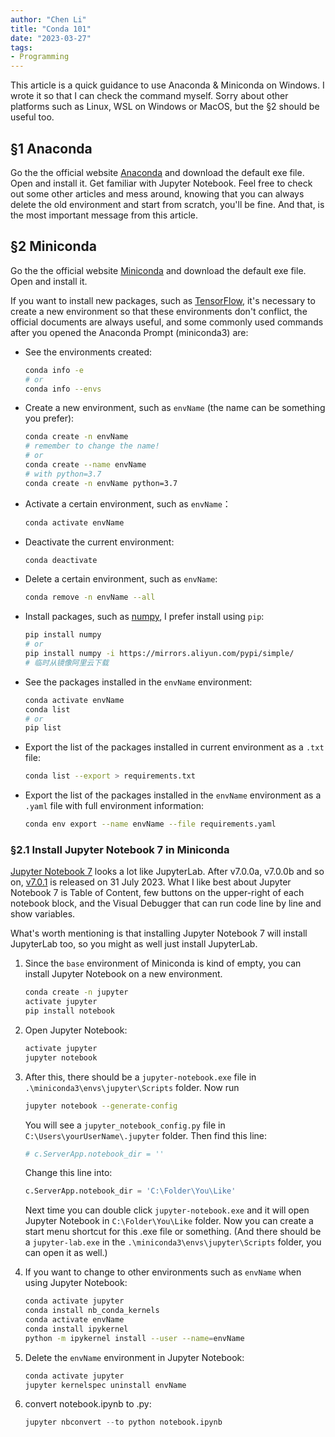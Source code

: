 ```yaml
---
author: "Chen Li"
title: "Conda 101"
date: "2023-03-27"
tags: 
- Programming
---
```


This article is a quick guidance to use Anaconda & Miniconda on Windows. I wrote it so that I can check the command myself. Sorry about other platforms such as Linux, WSL on Windows or MacOS, but the §2 should be useful too.

## §1 Anaconda

Go the the official website [Anaconda](https://www.anaconda.com/) and download the default exe file. Open and install it. Get familiar with Jupyter Notebook. Feel free to check out some other articles and mess around, knowing that you can always delete the old environment and start from scratch, you'll be fine. And that, is the most important message from this article.

## §2 Miniconda

Go the the official website [Miniconda](https://docs.conda.io/en/latest/miniconda.html) and download the default exe file. Open and install it.

If you want to install new packages, such as [TensorFlow](https://docs.anaconda.com/anaconda/user-guide/tasks/tensorflow/), it's necessary to create a new environment so that these environments don't conflict, the official documents are always useful, and some commonly used commands after you opened the Anaconda Prompt (miniconda3) are:

- See the environments created:

    ```Bash
    conda info -e
    # or
    conda info --envs
    ```

- Create a new environment, such as `envName` (the name can be something you prefer):

    ```Bash
    conda create -n envName
    # remember to change the name!
    # or
    conda create --name envName
    # with python=3.7
    conda create -n envName python=3.7
    ```

- Activate a certain environment, such as `envName`：

	```Bash
    conda activate envName
    ```

- Deactivate the current environment:

	```Bash
    conda deactivate
    ```

- Delete a certain environment, such as `envName`:

	```Bash
    conda remove -n envName --all
    ```

- Install packages, such as [numpy](https://github.com/numpy/numpy), I prefer install using `pip`:

	```Bash
    pip install numpy
    # or
    pip install numpy -i https://mirrors.aliyun.com/pypi/simple/
    # 临时从镜像阿里云下载
    ```

- See the packages installed in the `envName` environment:

	```Bash
    conda activate envName
    conda list
    # or
    pip list
    ```

- Export the list of the packages installed in current environment as a `.txt` file:

	```Bash
    conda list --export > requirements.txt
    ```

- Export the list of the packages installed in the `envName` environment as a `.yaml` file with full environment information:

	```Bash
    conda env export --name envName --file requirements.yaml
    ```

### §2.1 Install Jupyter Notebook 7 in Miniconda

[Jupyter Notebook 7](https://blog.jupyter.org/announcing-jupyter-notebook-7-8d6d66126dcf) looks a lot like JupyterLab. After v7.0.0a, v7.0.0b and so on, [v7.0.1](https://github.com/jupyter/notebook/releases/tag/v7.0.1) is released on 31 July 2023. What I like best about Jupyter Notebook 7 is Table of Content, few buttons on the upper-right of each notebook block, and the Visual Debugger that can run code line by line and show variables.

What's worth mentioning is that installing Jupyter Notebook 7 will install JupyterLab too, so you might as well just install JupyterLab.

1. Since the `base` environment of Miniconda is kind of empty, you can install Jupyter Notebook on a new environment.

	```Bash
    conda create -n jupyter
    activate jupyter
    pip install notebook
    ```

2. Open Jupyter Notebook:

	```Bash
    activate jupyter
    jupyter notebook
    ```

3. After this, there should be a `jupyter-notebook.exe` file in `.\miniconda3\envs\jupyter\Scripts` folder. Now run 

    ```Bash
    jupyter notebook --generate-config
    ```

    You will see a `jupyter_notebook_config.py` file in `C:\Users\yourUserName\.jupyter` folder. Then find this line:

    ```python
    # c.ServerApp.notebook_dir = ''
    ```

    Change this line into:

    ```python
    c.ServerApp.notebook_dir = 'C:\Folder\You\Like'
    ```

    Next time you can double click `jupyter-notebook.exe` and it will open Jupyter Notebook in `C:\Folder\You\Like` folder. Now you can create a start menu shortcut for this .exe file or something. (And there should be a `jupyter-lab.exe` in the `.\miniconda3\envs\jupyter\Scripts` folder, you can open it as well.)

4. If you want to change to other environments such as `envName` when using Jupyter Notebook:

	```Bash
    conda activate jupyter
    conda install nb_conda_kernels
    conda activate envName
    conda install ipykernel
    python -m ipykernel install --user --name=envName
    ```

5. Delete the `envName` environment in Jupyter Notebook:

	```Bash
    conda activate jupyter
    jupyter kernelspec uninstall envName
    ```

6. convert notebook.ipynb to .py:

    ```python
    jupyter nbconvert --to python notebook.ipynb
    ```